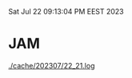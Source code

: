 Sat Jul 22 09:13:04 PM EEST 2023
# JAM
<a href='./cache/202307/22_21.log'>./cache/202307/22_21.log</a>
